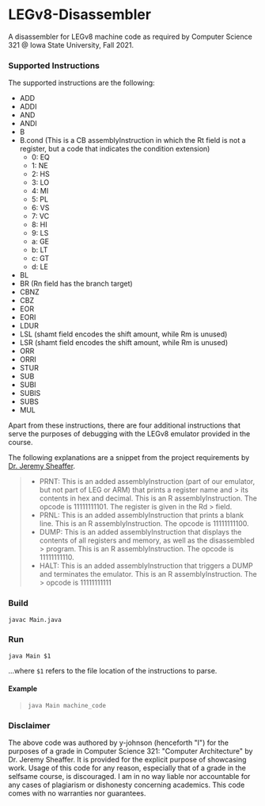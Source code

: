 # LEGv8-Disassembler

A disassembler for LEGv8 machine code as required by Computer Science 321 @ Iowa State University, Fall 2021.

### Supported Instructions

The supported instructions are the following:

* ADD
* ADDI
* AND
* ANDI
* B
* B.cond (This is a CB assemblyInstruction in which the Rt field is not a register, but a code that indicates the condition
  extension)
	* 0: EQ
	* 1: NE
	* 2: HS
	* 3: LO
	* 4: MI
	* 5: PL
	* 6: VS
	* 7: VC
	* 8: HI
	* 9: LS
	* a: GE
	* b: LT
	* c: GT
	* d: LE
* BL
* BR (Rn field has the branch target)
* CBNZ
* CBZ
* EOR
* EORI
* LDUR
* LSL (shamt field encodes the shift amount, while Rm is unused)
* LSR (shamt field encodes the shift amount, while Rm is unused)
* ORR
* ORRI
* STUR
* SUB
* SUBI
* SUBIS
* SUBS
* MUL

Apart from these instructions, there are four additional instructions that serve the purposes of debugging with the
LEGv8 emulator provided in the course.

The following explanations are a snippet from the project requirements
by [Dr. Jeremy Sheaffer](https://www.cs.iastate.edu/sheaffer).

> * PRNT: This is an added assemblyInstruction (part of our emulator, but not part of LEG or ARM) that prints a register name and
	> its contents in hex and decimal. This is an R assemblyInstruction. The opcode is 11111111101. The register is given in the Rd
	> field.
> * PRNL: This is an added assemblyInstruction that prints a blank line. This is an R assemblyInstruction. The opcode is 11111111100.
> * DUMP: This is an added assemblyInstruction that displays the contents of all registers and memory, as well as the disassembled
	> program. This is an R assemblyInstruction. The opcode is 11111111110.
> * HALT: This is an added assemblyInstruction that triggers a DUMP and terminates the emulator. This is an R assemblyInstruction. The
	> opcode is 11111111111

### Build
```shell
javac Main.java
```

### Run
```shell
java Main $1
```
...where `$1` refers to the file location of the instructions to parse. 
#### Example
> ```shell
> java Main machine_code
> ```

### Disclaimer

The above code was authored by y-johnson (henceforth "I") for the purposes of a grade in Computer Science 321: "Computer
Architecture" by Dr. Jeremy Sheaffer. It is provided for the explicit purpose of showcasing work. Usage of this code for
any reason, especially that of a grade in the selfsame course, is discouraged. I am in no way liable nor accountable for
any cases of plagiarism or dishonesty concerning academics. This code comes with no warranties nor guarantees.